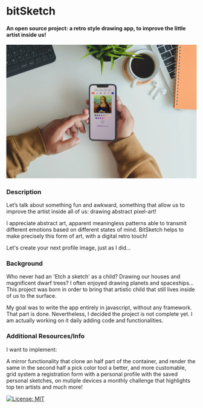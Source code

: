 # bitSketch
#### An open source project: a retro style drawing app, to improve the little artist inside us!
<p align="center">
  <img src="./project/monnalisa.jpg" width="600">
</p>

### Description
Let’s talk about something fun and awkward, something that allow us to improve the artist inside all of us: drawing abstract pixel-art!

I appreciate abstract art, apparent meaningless patterns able to transmit different emotions based on different states of mind. BitSketch helps to make precisely this form of art, with a digital retro touch!

Let's create your next profile image, just as I did...
  


### Background
Who never had an 'Etch a sketch' as a child? Drawing our houses and magnificent dwarf trees? I often enjoyed drawing planets and spaceships... This project was born in order to bring that artistic child that still lives inside of us to the surface.

My goal was to write the app entirely in javascript, without any framework. That part is done. Nevertheless, I decided the project is not complete yet. I am actually working on it daily adding code and functionalities.

### Additional Resources/Info
I want to implement:

A mirror functionality that clone an half part of the container, and render the same in the second half
a pick color tool
a better, and more customable, grid system
a registration form with a personal profile with the saved personal sketches, on mutiple devices
a monthly challenge that highlights top ten artists
and much more!

[![License: MIT](https://img.shields.io/badge/License-MIT-yellow.svg)](https://opensource.org/licenses/MIT) 
